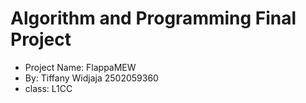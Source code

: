 # Algorithm and Programming Final Project
- Project Name: FlappaMEW
- By: Tiffany Widjaja 2502059360
- class: L1CC
